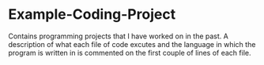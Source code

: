 # Example-Coding-Project
Contains programming projects that I have worked on in the past. A description of what each file of code excutes and the language in which the program is written in is commented on the first couple of lines of each file.
